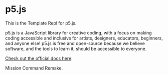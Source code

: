 # p5.js

This is the Template Repl for p5.js.

p5.js is a JavaScript library for creative coding, with a focus on making coding accessible and inclusive for artists, designers, educators, beginners, and anyone else! p5.js is free and open-source because we believe software, and the tools to learn it, should be accessible to everyone.

[Check out the official docs here](https://p5js.org/reference/).


Mission Command Remake. 

